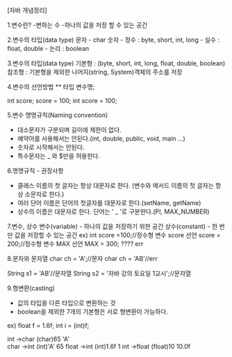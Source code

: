 [자바 개념정리]

1.변수란?
-변하는 수
-하나의 값을 저장 할 수 있는 공간

2.변수의 타입(data type)
문자 - char
숫자 - 정수 : byte, short, int, long
     - 실수 : float, double
     - 논리 : boolean

3.변수의 타입(data type)
기본형 : (byte, short, int, long, float, double, boolean)
참조형 : 기본형을 제외한 나머지(string, System)객체의 주소를 저장

4.변수의 선언방법
** 타입 변수명;

int score;
score = 100;
int score = 100;

5.변수 명명규칙(Naming convention)
  - 대소문자가 구분되며 길이에 제한이 없다.
  - 예약어를 사용해서는 안된다.(int, double, public, void, main ...)
  - 숫자로 시작해서는 안된다.
  - 특수문자는 _ 와 $만을 허용한다.

6.명명규칙 - 권장사항
  - 클래스 이름의 첫 글자는 항상 대문자로 한다.
    (변수와 메서드 이름의 첫 글자는 항상 소문자로 한다.)
  - 여러 단어 이름은 단어의 첫글자를 대문자로 한다.(setName, getName)
  - 상수의 이름은 대문자로 한다. 단어는 ' _ '로 구분한다.(PI, MAX_NUMBER)

7.변수, 상수
변수(variable) - 하나의 값을 저장하기 위한 공간
상수(constant) - 한 번만 값을 저장할 수 있는 공간
ex)
int score =100;//정수형 변수 score 선언
score = 200;//정수형 변수 MAX 선언
MAX = 300; ???? err

8.문자와 문자열
char ch = 'A';//문자
char ch = 'AB'//err

String s1 = 'AB'//문자열
String s2 = '자바 강의 토요일 1교시';//문자열

9.형변환(casting)
   - 값의 타입을 다른 타입으로 변환하는 것
   - boolean을 제외한 7개의 기본형은 서로 형변환이 가능하다.

ex)
float f = 1.6f;
int i = (int)f;

int ->char      (char)65         'A'\
char ->int      (int)'A'          65
float ->int     (int)1.6f         1
int ->float     (float)10         10.0f
